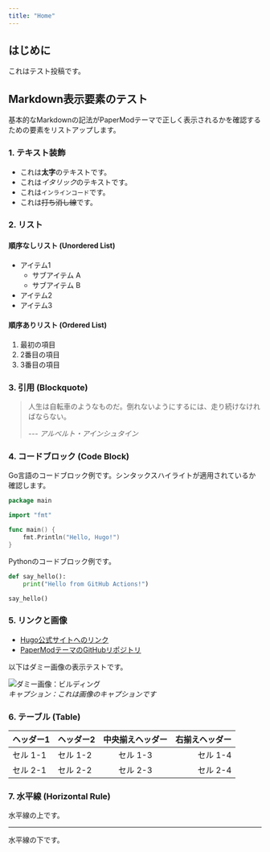 ```yaml
---
title: "Home"
---
```


## はじめに

これはテスト投稿です。


## Markdown表示要素のテスト

基本的なMarkdownの記法がPaperModテーマで正しく表示されるかを確認するための要素をリストアップします。

### 1. テキスト装飾

- これは**太字**のテキストです。
- これは*イタリック*のテキストです。
- これは`インラインコード`です。
- これは~~打ち消し線~~です。

### 2. リスト

#### 順序なしリスト (Unordered List)
- アイテム1
  - サブアイテム A
  - サブアイテム B
- アイテム2
- アイテム3

#### 順序ありリスト (Ordered List)
1. 最初の項目
2. 2番目の項目
3. 3番目の項目

### 3. 引用 (Blockquote)

> 人生は自転車のようなものだ。倒れないようにするには、走り続けなければならない。
>
> --- <cite>アルベルト・アインシュタイン</cite>

### 4. コードブロック (Code Block)

Go言語のコードブロック例です。シンタックスハイライトが適用されているか確認します。

```go
package main

import "fmt"

func main() {
    fmt.Println("Hello, Hugo!")
}
```

Pythonのコードブロック例です。

```python
def say_hello():
    print("Hello from GitHub Actions!")

say_hello()
```

### 5. リンクと画像

- [Hugo公式サイトへのリンク](https://gohugo.io/)
- [PaperModテーマのGitHubリポジトリ](https://github.com/gohugoio/hugo)

以下はダミー画像の表示テストです。

![ダミー画像：ビルディング](https://placehold.co/600x400/EEE/31343C)  
*キャプション：これは画像のキャプションです*

### 6. テーブル (Table)

| ヘッダー1 | ヘッダー2 | 中央揃えヘッダー | 右揃えヘッダー |
| :-------- | :-------- | :--------------: | -------------: |
| セル 1-1  | セル 1-2  |     セル 1-3     |       セル 1-4 |
| セル 2-1  | セル 2-2  |     セル 2-3     |       セル 2-4 |


### 7. 水平線 (Horizontal Rule)

水平線の上です。

---

水平線の下です。